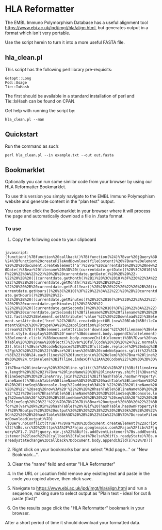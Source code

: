 # HLA Reformatter

The EMBL Immuno Polymorphism Database has a useful alignment tool https://www.ebi.ac.uk/ipd/imgt/hla/align.html,
but generates output in a format which isn't very portable.

Use the script herein to turn it into a more useful FASTA file.

## hla_clean.pl

This script has the following perl library pre-requisits:

    Getopt::Long
    Pod::Usage
    Tie::IxHash

The first should be available in a standard installation of perl and Tie::IxHash can
be found on CPAN.

Get help with running the script by:

    hla_clean.pl --man

## Quickstart

Run the command as such:

    perl hla_clean.pl --in example.txt --out out.fasta

## Bookmarklet

Optionally you can run some similar code from your browser by using our HLA Reformatter Bookmarklet.

To use this version you simply navigate to the EMBL Immuno Polymophism website and generate content in the "plan text" output.

You can then click the Bookmarklet in your browser where it will process the page and automatically download a file in .fasta format.

### To use

1. Copy the following code to your clipboard

<code>
javascript:(function()%7Bfunction%20callback()%7B(function(%24)%7Bvar%20jQuery%3D%24%3Bfunction%20createFileAndDownload(fileContent)%20%7Bvar%20element%20%3D%20document.createElement('a')%3Bvar%20currentdate%20%3D%20new%20Date()%3Bvar%20filename%20%3D%20((currentdate.getDate()%20%3C%2010)%3F%220%22%3A%22%22)%20%2B%20currentdate.getDate()%20%2B%20%22-%22%20%2B%20(((currentdate.getMonth()%2B1)%20%3C%2010)%3F%220%22%3A%22%22)%20%2B%20(currentdate.getMonth()%2B1)%20%2B%20%22-%22%20%20%2B%20currentdate.getFullYear()%20%2B%20%22%20%22%20%2B%20((currentdate.getHours()%20%3C%2010)%3F%220%22%3A%22%22)%20%2B%20currentdate.getHours()%20%2B%20%22-%22%20%2B%20((currentdate.getMinutes()%20%3C%2010)%3F%220%22%3A%22%22)%20%2B%20currentdate.getMinutes()%20%2B%20%22-%22%20%2B%20((currentdate.getSeconds()%20%3C%2010)%3F%220%22%3A%22%22)%20%2B%20currentdate.getSeconds()%3Bfilename%20%3D%20filename%20%2B%20%22.fasta%22%3Belement.setAttribute('value'%2C%20%22Download%22)%3Belement.setAttribute('href'%2C%20URL.createObjectURL(new%20Blob(%5BfileContent%5D%2C%20%7Btype%3A%20%22application%2Foctet-stream%22%7D)))%3Belement.setAttribute('download'%2C%20filename)%3Belement.style.display%20%3D%20'none'%3Bdocument.body.appendChild(element)%3Belement.click()%3Bdocument.body.removeChild(element)%3B%7Dvar%20hashTable%20%3D%20new%20Object()%3Bvar%20fullCode%20%3D%20%24(%22.normal%22).html()%3Bvar%20codeNoSpaces%20%3D%20fullCode.replace(%2F%26nbsp%3B%2Fgi%2C%20%22%20%22)%3Bvar%20lines%20%3D%20codeNoSpaces.split(%22%3Cbr%3E%22)%3B%24.each(lines%2C%20function(n%2C%20elem)%20%7Bvar%20line%20%3D%20%24.trim(elem)%3Bif(line.indexOf(%22AA%20Codon%22)%20%3D%3D%3D%20-1)%7Bvar%20lineArray%20%3D%20line.split((%2F%5Cs%2B%2F))%3Bif(lineArray.length%20%3E%202)%7Bvar%20lineName%20%3D%20lineArray.shift()%3Bvar%20lineSeq%20%3D%20lineArray.join(%22%22)%3Bif(hashTable.hasOwnProperty(lineName))%7BhashTable%5BlineName%5D%20%3D%20hashTable%5BlineName%5D%20%2B%20lineSeq%3Bconsole.log(%22addingto%3A%20'%22%20%2B%20lineName%20%2B%20%22'%20seq%20now%3A%20'%22%20%2B%20hashTable%5BlineName%5D%20%2B%22'%22)%7Delse%7BhashTable%5BlineName%5D%20%3D%20lineSeq%3Bconsole.log(%22new%3A%20'%22%20%2B%20lineName%20%2B%20%22'%20seq%3A%20'%22%20%2B%20lineSeq%20%2B%22'%22)%7D%7D%7D%7D)%3Bvar%20output%20%3D%20%22%22%3Bfor%20(var%20k%20in%20hashTable)%20%7Bif%20(hashTable.hasOwnProperty(k))%20%7Boutput%20%3D%20output%20%2B%20%22%3E%22%20%2B%20k%20%2B%20%22%5Cn%22%20%2B%20hashTable%5Bk%5D%20%2B%20%22%5Cn%22%3B%7D%7DcreateFileAndDownload(output)%7D)(jQuery.noConflict(true))%7Dvar%20s%3Ddocument.createElement(%22script%22)%3Bs.src%3D%22https%3A%2F%2Fajax.googleapis.com%2Fajax%2Flibs%2Fjquery%2F1.7.1%2Fjquery.min.js%22%3Bif(s.addEventListener)%7Bs.addEventListener(%22load%22%2Ccallback%2Cfalse)%7Delse%20if(s.readyState)%7Bs.onreadystatechange%3Dcallback%7Ddocument.body.appendChild(s)%3B%7D)()
</code>

2. Right click on your bookmarks bar and select "Add page..." or "New Bookmark...".

3. Clear the "name" feild and enter "HLA Reformatter"

4. In the URL or Location feild remove any existing text and paste in the code you copied above, then click save.

5. Navigate to https://www.ebi.ac.uk/ipd/imgt/hla/align.html and run a sequence, making sure to select output as "Plain text - ideal for cut & paste (fast)"

6. On the results page click the "HLA Reformatter" bookmark in your browser.

After a short period of time it should download your formatted data.
